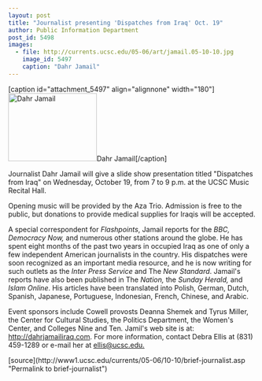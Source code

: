 ```yaml
---
layout: post
title: "Journalist presenting 'Dispatches from Iraq' Oct. 19"
author: Public Information Department
post_id: 5498
images:
  - file: http://currents.ucsc.edu/05-06/art/jamail.05-10-10.jpg
    image_id: 5497
    caption: "Dahr Jamail"
---
```


[caption id="attachment_5497" align="alignnone" width="180"]<a href="http://localhost/mysite/wp-content/uploads/2005/10/jamail.05-10-10.jpg"><img class="size-full wp-image-5497" src="http://localhost/mysite/wp-content/uploads/2005/10/jamail.05-10-10.jpg" alt="Dahr Jamail" width="180" height="138" /></a>Dahr Jamail[/caption]
<a name="content" id="content"></a><br>
<p>
  Journalist Dahr Jamail will give a slide show presentation titled "Dispatches from Iraq" on Wednesday, October 19, from 7 to 9 p.m. at the UCSC Music Recital Hall.
</p>
<p>
  Opening music will be provided by the Aza Trio. Admission is free to the public, but donations to provide medical supplies for Iraqis will be accepted.
</p>
<p>
  A special correspondent for <i>Flashpoints</i>, Jamail reports for the <i>BBC, Democracy Now,</i> and numerous other stations around the globe. He has spent eight months of the past two years in occupied Iraq as one of only a few independent American journalists in the country. His dispatches were soon recognized as an important media resource, and he is now writing for such outlets as the <i>Inter Press Service</i> and The <i>New Standard</i>. Jamail's reports have also been published in The <i>Nation,</i> the <i>Sunday Herald,</i> and <i>Islam Online</i>. His articles have been translated into Polish, German, Dutch, Spanish, Japanese, Portuguese, Indonesian, French, Chinese, and Arabic.
</p>
<p>
  Event sponsors include Cowell provosts Deanna Shemek and Tyrus Miller, the Center for Cultural Studies, the Politics Department, the Women's Center, and Colleges Nine and Ten<i>.</i> Jamil's web site is at: <a href="http://dahrjamailiraq.com/">http://dahrjamailiraq.com</a>. For more information, contact Debra Ellis at (831) 459-1289 or e-mail her at <a href="mailto:ellis@ucsc.edu">ellis@ucsc.edu.</a>
</p>
[source](http://www1.ucsc.edu/currents/05-06/10-10/brief-journalist.asp "Permalink to brief-journalist")
